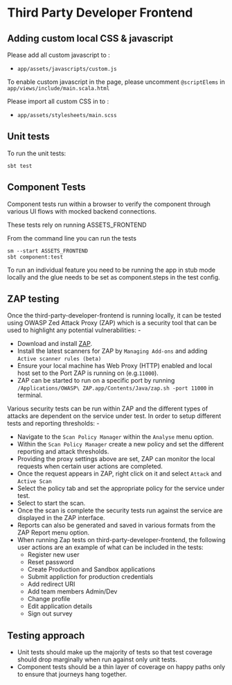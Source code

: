 # Third Party Developer Frontend

## Adding custom local CSS & javascript
Please add all custom javascript to :
* `app/assets/javascripts/custom.js`

To enable custom javascript in the page, please uncomment `@scriptElems` in `app/views/include/main.scala.html`

Please import all custom CSS in to :
* `app/assets/stylesheets/main.scss`

## Unit tests
To run the unit tests:

```
sbt test
```

## Component Tests
Component tests run within a browser to verify the component through various UI flows with mocked backend connections. 

These tests rely on running ASSETS_FRONTEND

From the command line you can run the tests

```
sm --start ASSETS_FRONTEND
sbt component:test
```

To run an individual feature you need to be running the app in stub mode locally and the glue needs to be set as component.steps in the test config.


## ZAP testing
Once the third-party-developer-frontend is running locally, it can be tested using OWASP Zed Attack Proxy (ZAP) which is a security tool that can be used to highlight any potential vulnerabilities: - 
* Download and install [ZAP](https://www.owasp.org/index.php/OWASP_Zed_Attack_Proxy_Project).
* Install the latest scanners for ZAP by `Managing Add-ons` and adding `Active scanner rules (beta)` 
* Ensure your local machine has Web Proxy (HTTP) enabled and local host set to the Port ZAP is running on (e.g.`11000`).
* ZAP can be started to run on a specific port by running `/Applications/OWASP\ ZAP.app/Contents/Java/zap.sh -port 11000` in terminal.

Various security tests can be run within ZAP and the different types of attacks are dependent on the service under test. In order to setup different tests and reporting thresholds: -
* Navigate to the `Scan Policy Manager` within the `Analyse` menu option.
* Within the `Scan Policy Manager` create a new policy and set the different reporting and attack thresholds.
* Providing the proxy settings above are set, ZAP can monitor the local requests when certain user actions are completed.
* Once the request appears in ZAP, right click on it and select `Attack` and `Active Scan`
* Select the policy tab and set the appropriate policy for the service under test.
* Select to start the scan.
* Once the scan is complete the security tests run against the service are displayed in the ZAP interface.
* Reports can also be generated and saved in various formats from the ZAP Report menu option.
* When running Zap tests on third-party-developer-frontend, the following user actions are an example of what can be included in the tests:
  * Register new user
  * Reset password
  * Create Production and Sandbox applications
  * Submit appliction for production credentials
  * Add redirect URI
  * Add team members Admin/Dev
  * Change profile
  * Edit application details
  * Sign out survey


## Testing approach

* Unit tests should make up the majority of tests so that test coverage should drop marginally when run against only unit tests.
* Component tests should be a thin layer of coverage on happy paths only to ensure that journeys hang together.